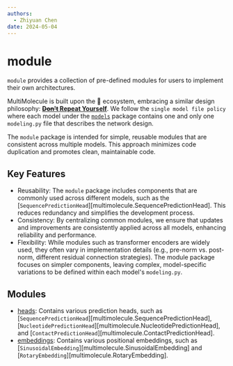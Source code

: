 ```yaml
---
authors:
  - Zhiyuan Chen
date: 2024-05-04
---
```


# module

`module` provides a collection of pre-defined modules for users to implement their own architectures.

MultiMolecule is built upon the :hugs: ecosystem, embracing a similar design philosophy: [**~~Don't~~ Repeat Yourself**](https://huggingface.co/blog/transformers-design-philosophy).
We follow the `single model file policy` where each model under the [`models`](../models) package contains one and only one `modeling.py` file that describes the network design.

The `module` package is intended for simple, reusable modules that are consistent across multiple models. This approach minimizes code duplication and promotes clean, maintainable code.

## Key Features

- Reusability: The `module` package includes components that are commonly used across different models, such as the [`SequencePredictionHead`][multimolecule.SequencePredictionHead]. This reduces redundancy and simplifies the development process.
- Consistency: By centralizing common modules, we ensure that updates and improvements are consistently applied across all models, enhancing reliability and performance.
- Flexibility: While modules such as transformer encoders are widely used, they often vary in implementation details (e.g., pre-norm vs. post-norm, different residual connection strategies). The module package focuses on simpler components, leaving complex, model-specific variations to be defined within each model's `modeling.py`.

## Modules

- [heads](heads): Contains various prediction heads, such as [`SequencePredictionHead`][multimolecule.SequencePredictionHead], [`NucleotidePredictionHead`][multimolecule.NucleotidePredictionHead], and [`ContactPredictionHead`][multimolecule.ContactPredictionHead].
- [embeddings](embeddings): Contains various positional embeddings, such as [`SinusoidalEmbedding`][multimolecule.SinusoidalEmbedding] and [`RotaryEmbedding`][multimolecule.RotaryEmbedding].

